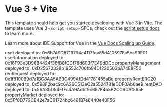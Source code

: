 # Vue 3 + Vite

This template should help get you started developing with Vue 3 in Vite. The template uses Vue 3 `<script setup>` SFCs, check out the [script setup docs](https://v3.vuejs.org/api/sfc-script-setup.html#sfc-script-setup) to learn more.

Learn more about IDE Support for Vue in the [Vue Docs Scaling up Guide](https://vuejs.org/guide/scaling-up/tooling.html#ide-support).


usdt deployed to: 0x6b7A9D8719794c4117fea85dA10597Fa5ba99F01
userInformation deployed to: 0x16F93e3D98B4424f38fB8fCCf78d603f7E49dDCc
propertyManagement deployed to: 0xD25672338b19552c706fb94Df230503bA74E8F50
renRequest deployed to: 0x1f8100B9d7a1BC8AA5AB3C499AfDd41781455aBe
propertyRentERC20 deployed to: 0x598F2bac9c6A26C513eC2a5524781eDDF0Ab6ae9
rentDAO deployed to: 0x56A3bD54FfFc4A9Adbf9c65784b5B2CC6CAf565E
propertyMarket deployed to: 0x5Ff0D772CB42e7aC61724bc6461B7e6440e40F56